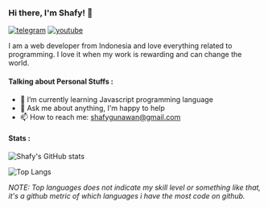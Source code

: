 ### Hi there, I'm Shafy! 👋
[![telegram](https://img.shields.io/badge/@shafygunawan-30302f?style=flat&logo=telegram)](https://t.me/shafygunawan)
[![youtube](https://img.shields.io/badge/Coding's%20Time-FF0000?style=flat&logo=youtube)](https://www.youtube.com/channel/UC6dnKqrImGWqMb9ty1n0Ziw)

I am a web developer from Indonesia and love everything related to programming. I love it when my work is rewarding and can change the world.

#### Talking about Personal Stuffs :
- 🌱 I’m currently learning Javascript programming language
- 💬 Ask me about anything, I'm happy to help
- 📫 How to reach me: shafygunawan@gmail.com

#### Stats :
![Shafy's GitHub stats](https://github-readme-stats.vercel.app/api?username=shafygunawan&show_icons=true&theme=dark)

![Top Langs](https://github-readme-stats.vercel.app/api/top-langs/?username=shafygunawan&layout=compact&theme=dark)

*NOTE: Top languages does not indicate my skill level or something like that, it's a github metric of which languages i have the most code on github.*

<!--
**shafygunawan/shafygunawan** is a ✨ _special_ ✨ repository because its `README.md` (this file) appears on your GitHub profile.

Here are some ideas to get you started:

- 🔭 I’m currently working on ...
- 🌱 I’m currently learning ...
- 👯 I’m looking to collaborate on ...
- 🤔 I’m looking for help with ...
- 💬 Ask me about ...
- 📫 How to reach me: ...
- 😄 Pronouns: ...
- ⚡ Fun fact: ...
-->
